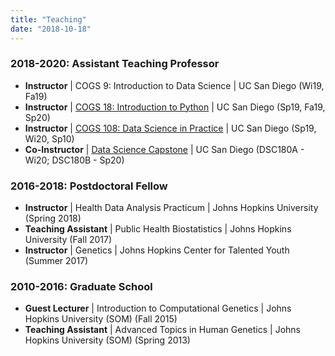 ```yaml
---
title: "Teaching"
date: "2018-10-18"
---
```



### 2018-2020: Assistant Teaching Professor
- __Instructor__ | COGS 9: Introduction to Data Science | UC San Diego (Wi19, Fa19) 
- __Instructor__ | [COGS 18: Introduction to Python](https://cogs18.github.io) | UC San Diego (Sp19, Fa19, Sp20)
- __Instructor__ | [COGS 108: Data Science in Practice](https://github.com/COGS108) | UC San Diego (Sp19, Wi20, Sp10)
- __Co-Instructor__ | [Data Science Capstone](https://github.com/ShanEllis/Genetic-Variation) | UC San Diego (DSC180A - Wi20; DSC180B - Sp20)

### 2016-2018: Postdoctoral Fellow
- __Instructor__ | Health Data Analysis Practicum | Johns Hopkins University (Spring 2018)
- __Teaching Assistant__ | Public Health Biostatistics | Johns Hopkins University (Fall 2017)
- __Instructor__ | Genetics | Johns Hopkins Center for Talented Youth (Summer 2017)

### 2010-2016: Graduate School
-  __Guest Lecturer__ | Introduction to Computational Genetics | Johns Hopkins University (SOM) (Fall 2015)
-  __Teaching Assistant__ | Advanced Topics in Human Genetics | Johns Hopkins University (SOM) (Spring 2013)
